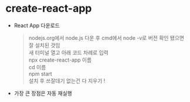 # create-react-app

- React App 다운로드

  > nodejs.org에서 node.js 다운 후 cmd에서 node -v로 버전 확인 됐으면 잘 설치된 것임  
  > 새 터미널 열고 아래 코드 차례로 입력  
  > npx create-react-app 이름  
  > cd 이름  
  > npm start  
  > 설치 후 쓰잘데기 없는건 다 지우기 !

- 가장 큰 장점은 자동 재실행
